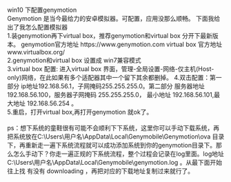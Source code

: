 # 

<html>
<body>
win10 下配置genymotion</br>
  Genymotion 是当今最给力的安卓模拟器。可配置，应用没那么顺畅。
  下面我给出了我怎么配置模拟器</br>
  1.装genymotion再下virtual box，推荐genymotion和virtual box 分开下最新版本。
  genymotion官方地址  https://www.genymotion.com
  virtual box 官方地址     www.virtualbox.org/ </br>
  2.genymotion和virtual box 设置成 win7兼容模式</br>
  3.virtual box 配置: 进入virtual box 界面，管理-全局设置-网络-仅主机(Host-only)网络，在此如果有多个适配器其中一个留下其余都删掉。
  4.双击配置：第一部分 ip地址192.168.56.1，子网掩码255.255.255.0。第二部分   服务器地址 192.168.56.100，服务器子网掩码 255.255.255.0，
  最小地址 192.168.56.101,最大地址  192.168.56.254  。</br>
  5.重启，打开virtual box,再打开genymotion 就ok了。</br>
</br>
ps：想下系统的童鞋很有可能不会顺利下下系统，这里你可以手动下载系统，再把系统放在C:\Users\用户名\AppData\Local\Genymobile\Genymotion\ova 目录下，再重新走一遍下系统流程就可以成功添加系统到你的genymotion目录下。那么怎么手动下？你走一遍正规的下系统流程，整个过程会记录在log里面。log地址  C:\Users\用户名\AppData\Local\Genymobile\genymotion.log  。从最下面开始往上找 有没有 downloading ，再把对应的下载地址复制过来就行了。


  
</body>

</html>
